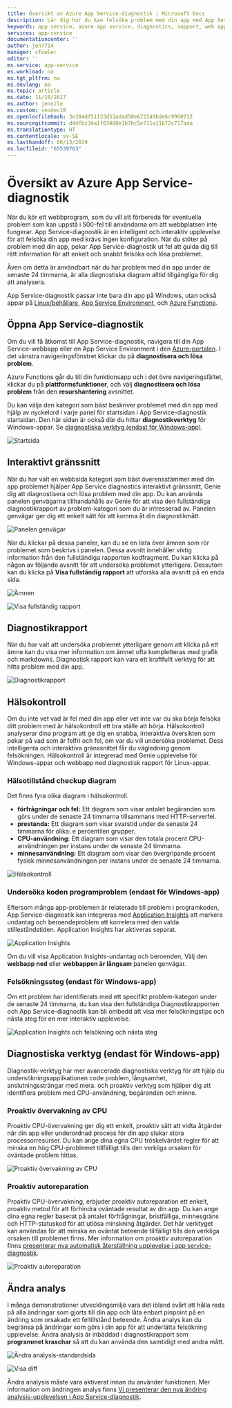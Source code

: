 ```yaml
---
title: Översikt av Azure App Service-diagnostik | Microsoft Docs
description: Lär dig hur du kan felsöka problem med din app med App Service-diagnostik.
keywords: app service, azure app service, diagnostics, support, web app, troubleshooting, self-help
services: app-service
documentationcenter: ''
author: jen7714
manager: cfowler
editor: ''
ms.service: app-service
ms.workload: na
ms.tgt_pltfrm: na
ms.devlang: na
ms.topic: article
ms.date: 11/10/2017
ms.author: jennile
ms.custom: seodec18
ms.openlocfilehash: 3e304df51133d53adad50e672249bde6c9960712
ms.sourcegitcommit: d4dfbc34a1f03488e1b7bc5e711a11b72c717ada
ms.translationtype: HT
ms.contentlocale: sv-SE
ms.lasthandoff: 06/13/2019
ms.locfileid: "65539763"
---
```

# <a name="azure-app-service-diagnostics-overview"></a>Översikt av Azure App Service-diagnostik

När du kör ett webbprogram, som du vill att förbereda för eventuella problem som kan uppstå i 500-fel till användarna om att webbplatsen inte fungerar. App Service-diagnostik är en intelligent och interaktiv upplevelse för att felsöka din app med krävs ingen konfiguration. När du stöter på problem med din app, pekar App Service-diagnostik ut fel att guida dig till rätt information för att enkelt och snabbt felsöka och lösa problemet.

Även om detta är användbart när du har problem med din app under de senaste 24 timmarna, är alla diagnostiska diagram alltid tillgängliga för dig att analysera.

App Service-diagnostik passar inte bara din app på Windows, utan också appar på [Linux/behållare](https://docs.microsoft.com/azure/app-service/containers/app-service-linux-intro), [App Service Environment](https://docs.microsoft.com/azure/app-service/environment/intro), och [Azure Functions](https://docs.microsoft.com/azure/azure-functions/functions-overview).

## <a name="open-app-service-diagnostics"></a>Öppna App Service-diagnostik

Om du vill få åtkomst till App Service-diagnostik, navigera till din App Service-webbapp eller en App Service Environment i den [Azure-portalen](https://portal.azure.com). I det vänstra navigeringsfönstret klickar du på **diagnostisera och lösa problem**.

Azure Functions går du till din funktionsapp och i det övre navigeringsfältet, klickar du på **plattformsfunktioner**, och välj **diagnostisera och lösa problem** från den **resurshantering** avsnittet.

Du kan välja den kategori som bäst beskriver problemet med din app med hjälp av nyckelord i varje panel för startsidan i App Service-diagnostik startsidan. Den här sidan är också där du hittar **diagnostikverktyg** för Windows-appar. Se [diagnostiska verktyg (endast för Windows-app)](#diagnostic-tools-only-for-windows-app).

![Startsida](./media/app-service-diagnostics/app-service-diagnostics-homepage-1.png)

## <a name="interactive-interface"></a>Interaktivt gränssnitt

När du har valt en webbsida kategori som bäst överensstämmer med din app problemet hjälper App Service diagnostics interaktivt gränssnitt, Genie dig att diagnostisera och lösa problem med din app. Du kan använda panelen genvägarna tillhandahålls av Genie för att visa den fullständiga diagnostikrapport av problem-kategori som du är intresserad av. Panelen genvägar ger dig ett enkelt sätt för att komma åt din diagnostikmått.

![Panelen genvägar](./media/app-service-diagnostics/tile-shortcuts-2.png)

När du klickar på dessa paneler, kan du se en lista över ämnen som rör problemet som beskrivs i panelen. Dessa avsnitt innehåller viktig information från den fullständiga rapporten kodfragment. Du kan klicka på någon av följande avsnitt för att undersöka problemet ytterligare. Dessutom kan du klicka på **Visa fullständig rapport** att utforska alla avsnitt på en enda sida.

![Ämnen](./media/app-service-diagnostics/application-logs-insights-3.png)

![Visa fullständig rapport](./media/app-service-diagnostics/view-full-report-4.png)

## <a name="diagnostic-report"></a>Diagnostikrapport

När du har valt att undersöka problemet ytterligare genom att klicka på ett ämne kan du visa mer information om ämnet ofta kompletteras med grafik och markdowns. Diagnostisk rapport kan vara ett kraftfullt verktyg för att hitta problem med din app.

![Diagnostikrapport](./media/app-service-diagnostics/full-diagnostic-report-5.png)

## <a name="health-checkup"></a>Hälsokontroll

Om du inte vet vad är fel med din app eller vet inte var du ska börja felsöka ditt problem med är hälsokontroll ett bra ställe att börja. Hälsokontroll analyserar dina program att ge dig en snabba, interaktiva översikten som pekar på vad som är felfri och fel, om var du vill undersöka problemet. Dess intelligenta och interaktiva gränssnittet får du vägledning genom felsökningen. Hälsokontroll är integrerad med Genie upplevelse för Windows-appar och webbapp ned diagnostisk rapport för Linux-appar.

### <a name="health-checkup-graphs"></a>Hälsotillstånd checkup diagram

Det finns fyra olika diagram i hälsokontroll.

- **förfrågningar och fel:** Ett diagram som visar antalet begäranden som görs under de senaste 24 timmarna tillsammans med HTTP-serverfel.
- **prestanda:** Ett diagram som visar svarstid under de senaste 24 timmarna för olika: e percentilen grupper.
- **CPU-användning:** Ett diagram som visar den totala procent CPU-användningen per instans under de senaste 24 timmarna.  
- **minnesanvändning:** Ett diagram som visar den övergripande procent fysisk minnesanvändningen per instans under de senaste 24 timmarna.

![Hälsokontroll](./media/app-service-diagnostics/health-checkup-6.png)

### <a name="investigate-application-code-issues-only-for-windows-app"></a>Undersöka koden programproblem (endast för Windows-app)

Eftersom många app-problemen är relaterade till problem i programkoden, App Service-diagnostik kan integreras med [Application Insights](https://docs.microsoft.com/azure/azure-monitor/app/app-insights-overview) att markera undantag och beroendeproblem att korrelera med den valda stilleståndstiden. Application Insights har aktiveras separat.

![Application Insights](./media/app-service-diagnostics/application-insights-7.png)

Om du vill visa Application Insights-undantag och beroenden, Välj den **webbapp ned** eller **webbappen är långsam** panelen genvägar.

### <a name="troubleshooting-steps-only-for-windows-app"></a>Felsökningssteg (endast för Windows-app)

Om ett problem har identifierats med ett specifikt problem-kategori under de senaste 24 timmarna, du kan visa den fullständiga Diagnostikrapporten och App Service-diagnostik kan bli ombedd att visa mer felsökningstips och nästa steg för en mer interaktiv upplevelse.

![Application Insights och felsökning och nästa steg](./media/app-service-diagnostics/troubleshooting-and-next-steps-8.png)

## <a name="diagnostic-tools-only-for-windows-app"></a>Diagnostiska verktyg (endast för Windows-app)

Diagnostik-verktyg har mer avancerade diagnostiska verktyg för att hjälp du undersökningsapplikationen code problem, långsamhet, anslutningssträngar med mera. och proaktiv verktyg som hjälper dig att identifiera problem med CPU-användning, begäranden och minne.

### <a name="proactive-cpu-monitoring"></a>Proaktiv övervakning av CPU

Proaktiv CPU-övervakning ger dig ett enkelt, proaktiv sätt att vidta åtgärder när din app eller underordnad process för din app slukar stora processorresurser. Du kan ange dina egna CPU tröskelvärdet regler för att minska en hög CPU-problemet tillfälligt tills den verkliga orsaken för oväntade problem hittas.

![Proaktiv övervakning av CPU](./media/app-service-diagnostics/proactive-cpu-monitoring-9.png)

### <a name="proactive-auto-healing"></a>Proaktiv autoreparation

Proaktiv CPU-övervakning, erbjuder proaktiv autoreparation ett enkelt, proaktiv metod för att förhindra oväntade resultat av din app. Du kan ange dina egna regler baserat på antalet förfrågningar, bristfälliga, minnesgräns och HTTP-statuskod för att utlösa minskning åtgärder. Det här verktyget kan användas för att minska en oväntat beteende tillfälligt tills den verkliga orsaken till problemet finns. Mer information om proaktiv autoreparation finns [presenterar nya automatisk återställning upplevelse i app service-diagnostik](https://azure.github.io/AppService/2018/09/10/Announcing-the-New-Auto-Healing-Experience-in-App-Service-Diagnostics.html).

![Proaktiv autoreparation](./media/app-service-diagnostics/proactive-auto-healing-10.png)

## <a name="change-analysis"></a>Ändra analys

I många demonstrationer utvecklingsmiljö vara det ibland svårt att hålla reda på alla ändringar som gjorts till din app och låta enbart pinpoint på en ändring som orsakade ett feltillstånd beteende. Ändra analys kan du begränsa på ändringar som görs i din app för att underlätta felsökning upplevelse. Ändra analysis är inbäddad i diagnostikrapport som **programmet kraschar** så att du kan använda den samtidigt med andra mått.

![Ändra analysis-standardsida](./media/app-service-diagnostics/change-analysis-default-page-11.png)

![Visa diff](./media/app-service-diagnostics/diff-view-12.png)

Ändra analysis måste vara aktiverat innan du använder funktionen. Mer information om ändringen analys finns [Vi presenterar den nya ändring analysis-upplevelsen i App Service-diagnostik](https://azure.github.io/AppService/2019/05/07/Announcing-the-new-change-analysis-experience-in-App-Service-Diagnostics-Analysis.html).